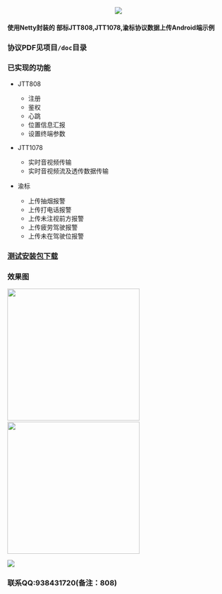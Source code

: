 
<p align=center><img src="https://github.com/azhon/JTTProtocol/blob/master/img/logo.png" /></p>

#### 使用Netty封装的 部标JTT808,JTT1078,渝标协议数据上传Android端示例

### 协议PDF见项目`/doc`目录

### 已实现的功能

- JTT808 

  - 注册
  - 鉴权
  - 心跳
  - 位置信息汇报
  - 设置终端参数

- JTT1078 

  - 实时音视频传输
  - 实时音视频流及透传数据传输

- 渝标 

  - 上传抽烟报警
  - 上传打电话报警
  - 上传未注视前方报警
  - 上传疲劳驾驶报警
  - 上传未在驾驶位报警 

### [测试安装包下载](https://github.com/azhon/JTTProtocol/releases)

### 效果图

<img
src="https://github.com/azhon/JTTProtocol/blob/master/img/screencap.png"
width="300">&nbsp;<img
src="https://github.com/azhon/JTTProtocol/blob/master/img/screencap1.png"
width="300">

<img src="https://github.com/azhon/JTTProtocol/blob/master/img/log.png">

### 联系QQ:938431720(备注：808)

